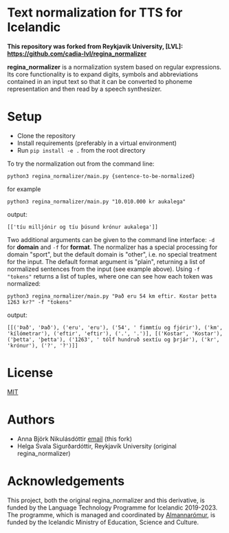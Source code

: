 # Text normalization for TTS for Icelandic

__This repository was forked from Reykjavik University, [LVL]: https://github.com/cadia-lvl/regina_normalizer__

__regina_normalizer__ is a normalization system based on regular expressions. Its core functionality is to expand digits, symbols and abbreviations contained in an input text so that it can be converted to phoneme representation and then read by a speech synthesizer.

# Setup
* Clone the repository
* Install requirements (preferably in a virtual environment)
* Run `pip install -e .` from the root directory

To try the normalization out from the command line:

`python3 regina_normalizer/main.py {sentence-to-be-normalized}`

for example

`python3 regina_normalizer/main.py "10.010.000 kr aukalega"`

output:

`[['tíu milljónir og tíu þúsund krónur aukalega']]` 

Two additional arguments can be given to the command line interface: `-d` for __domain__ and `-f` for __format__.
The normalizer has a special processing for domain "sport", but the default domain is "other", i.e. no special treatment for the input. The default format argument is "plain", returning a list of normalized sentences from the input (see example above). Using `-f "tokens"` returns a list of tuples, where one can see how each token was normalized:

`python3 regina_normalizer/main.py "Það eru 54 km eftir. Kostar þetta 1263 kr?" -f "tokens"` 

output: 

`[[('Það', 'Það'), ('eru', 'eru'), ('54', ' fimmtíu og fjórir'), ('km', 'kílómetrar'), ('eftir', 'eftir'), ('.', '.')], [('Kostar', 'Kostar'), ('þetta', 'þetta'), ('1263', ' tólf hundruð sextíu og þrjár'), ('kr', 'krónur'), ('?', '?')]]`

# License
[MIT](LICENSE)

# Authors
- Anna Björk Nikulásdóttir [email](anna@grammatek.com) (this fork)
- Helga Svala Sigurðardóttir, Reykjavík University (original regina_normalizer)

# Acknowledgements
This project, both the original regina_normalizer and this derivative, is funded by the Language Technology Programme for Icelandic 2019-2023. The programme, which is managed and coordinated by [Almannarómur](https://almannaromur.is/), is funded by the Icelandic Ministry of Education, Science and Culture.
